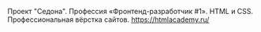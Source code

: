 Проект "Седона".
Профессия «Фронтенд-разработчик #1».
HTML и CSS. Профессиональная вёрстка сайтов.
https://htmlacademy.ru/